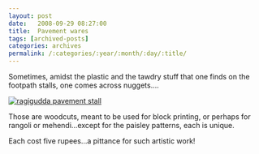 ```yaml
---
layout: post
date:	2008-09-29 08:27:00
title:  Pavement wares
tags: [archived-posts]
categories: archives
permalink: /:categories/:year/:month/:day/:title/
---
```

Sometimes, amidst the plastic and the tawdry stuff that one finds on the footpath stalls, one comes across nuggets....


<a href="http://s297.photobucket.com/albums/mm205/depontis/?action=view&current=IMG_0306.jpg" target="_blank"><img src="http://i297.photobucket.com/albums/mm205/depontis/IMG_0306.jpg" border="0" alt="ragigudda pavement stall"></a>


Those are woodcuts, meant to be used for block printing, or perhaps for rangoli or mehendi...except for the paisley patterns, each is unique. 

Each cost five rupees...a pittance for such artistic work!
